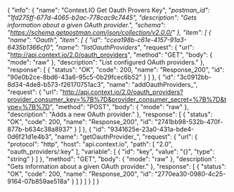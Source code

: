 {
  "info": {
    "name": "Context.IO Get Oauth Provers Key",
    "_postman_id": "1fd275ff-677d-4065-b2ac-778cac9c7445",
    "description": "Gets information about a given OAuth provider.",
    "schema": "https://schema.getpostman.com/json/collection/v2.0.0/"
  },
  "item": [
    {
      "name": "Oauth",
      "item": [
        {
          "id": "ccea198b-c61e-4157-91a3-6435b1366cf0",
          "name": "listOauthProviders_",
          "request": {
            "url": "http://api.context.io/2.0/oauth_providers",
            "method": "GET",
            "body": {
              "mode": "raw"
            },
            "description": "List configured OAuth providers."
          },
          "response": [
            {
              "status": "OK",
              "code": 200,
              "name": "Response_200",
              "id": "90e0b2ce-8bd6-43a6-95c5-0b29fcec6b52"
            }
          ]
        },
        {
          "id": "3c0912bb-8d34-4de8-b573-f26170751ac3",
          "name": "addOauthProviders_",
          "request": {
            "url": "http://api.context.io/2.0/oauth_providers?provider_consumer_key=%7B%7D&provider_consumer_secret=%7B%7D&type=%7B%7D",
            "method": "POST",
            "body": {
              "mode": "raw"
            },
            "description": "Adds a new OAuth provider."
          },
          "response": [
            {
              "status": "OK",
              "code": 200,
              "name": "Response_200",
              "id": "2741bb98-532b-470f-877b-b634c38a8937"
            }
          ]
        },
        {
          "id": "9341625e-23a0-431a-bde4-0d6f21d1e4b3",
          "name": "getOauthProvider_",
          "request": {
            "url": {
              "protocol": "http",
              "host": "api.context.io",
              "path": [
                "2.0",
                "oauth_providers/:key"
              ],
              "variable": [
                {
                  "id": "key",
                  "value": "{}",
                  "type": "string"
                }
              ]
            },
            "method": "GET",
            "body": {
              "mode": "raw"
            },
            "description": "Gets information about a given OAuth provider."
          },
          "response": [
            {
              "status": "OK",
              "code": 200,
              "name": "Response_200",
              "id": "2770ea30-0980-4c25-9164-07b859ae518a"
            }
          ]
        }
      ]
    }
  ]
}